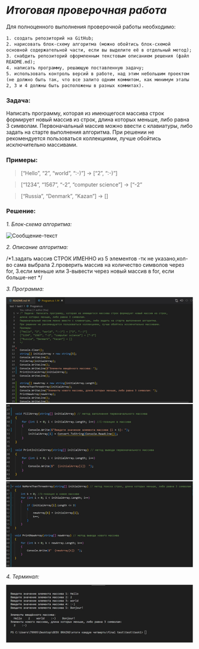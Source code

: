 # *Итоговая проверочная работа* #
Для полноценного выполнения проверочной работы необходимо:

    1. создать репозиторий на GitHub;
    2. нарисовать блок-схему алгоритма (можно обойтись блок-схемой основной содержательной части, если вы выделите её в отдельный метод);
    3. снабдить репозиторий оформленным текстовым описанием решения (файл README.md);
    4. написать программу, решающую поставленную задачу;
    5. использовать контроль версий в работе, над этим небольшим проектом (не должно быть так, что все залито одним коммитом, как минимум этапы 2, 3 и 4 должны быть расположены в разных коммитах).

### **Задача:** ###
Написать программу, которая из имеющегося массива строк формирует новый массив из строк, 
длина которых меньше, либо равна 3 символам. Первоначальный массив можно ввести с клавиатуры, 
либо задать на старте выполнения алгоритма. При решении не рекомендуется пользоваться коллекциями, 
лучше обойтись исключительно массивами.
### **Примеры:** ###

>[“Hello”, “2”, “world”, “:-)”] → [“2”, “:-)”]

>[“1234”, “1567”, “-2”, “computer science”] → [“-2”

>[“Russia”, “Denmark”, “Kazan”] → []

### **Решение:** ###
*1. Блок-схема алгоритма:*

![Сообщение-текст](/путь/к/изображению.jpg)

*2. Описание алгоритма:*

/*1.задать массив СТРОК ИМЕННО из 5 элементов -тк не указано,кол-во сама выбрала
2.проверить массив на количество символов через for, 
3.если меньше или 3-вывести через новый массив в for, если больше-нет */


*3. Программа:*

![Сообщение-текст](part1.jpg)
![Сообщение-текст](part2.jpg)
![Сообщение-текст](part3.jpg)

*4. Терминал:*

![Сообщение-текст](part4-terminal.jpg)
